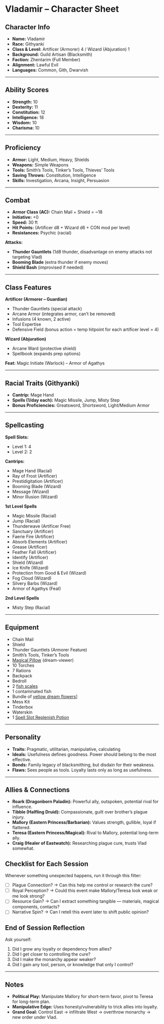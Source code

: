 # Vladamir – Character Sheet

## Character Info
- **Name:** Vladamir  
- **Race:** Githyanki  
- **Class & Level:** Artificer (Armorer) 4 / Wizard (Abjuration) 1  
- **Background:** Guild Artisan (Blacksmith)  
- **Faction:** Zhentarim (Full Member)  
- **Alignment:** Lawful Evil  
- **Languages:** Common, Gith, Dwarvish

---

## Ability Scores
- **Strength:** 10
- **Dexterity:** 11
- **Constitution:** 12
- **Intelligence:** 18
- **Wisdom:** 10
- **Charisma:** 10

---

## Proficiency
- **Armor:** Light, Medium, Heavy, Shields  
- **Weapons:** Simple Weapons  
- **Tools:** Smith’s Tools, Tinker’s Tools, Thieves’ Tools  
- **Saving Throws:** Constitution, Intelligence  
- **Skills:** Investigation, Arcana, Insight, Persuasion

---

## Combat
- **Armor Class (AC):** Chain Mail + Shield = ~18  
- **Initiative:** +0  
- **Speed:** 30 ft  
- **Hit Points:** (Artificer d8 + Wizard d6 + CON mod per level)  
- **Resistances:** Psychic (racial)

**Attacks:**  
- **Thunder Gauntlets** (1d8 thunder, disadvantage on enemy attacks not targeting Vlad)  
- **Booming Blade** (extra thunder if enemy moves)  
- **Shield Bash** (improvised if needed)  

---

## Class Features
**Artificer (Armorer – Guardian)**  
- Thunder Gauntlets (special attack)  
- Arcane Armor (integrates armor, can’t be removed)  
- Infusions (4 known, 2 active)  
- Tool Expertise 
- Defensive Field (bonus action = temp hitpoint for each artificer level = 4)

**Wizard (Abjuration)**  
- Arcane Ward (protective shield)  
- Spellbook (expands prep options)  

**Feat:** Magic Initiate (Warlock) – Armor of Agathys  

---

## Racial Traits (Githyanki)
- **Cantrip:** Mage Hand  
- **Spells (1/day each):** Magic Missile, Jump, Misty Step 
- **Bonus Proficiencies:** Greatsword, Shortsword, Light/Medium Armor  

---

## Spellcasting

**Spell Slots:**  
- Level 1: 4  
- Level 2: 2  

**Cantrips:**  
- Mage Hand (Racial)  
- Ray of Frost (Artificer)  
- Prestidigitation (Artificer)  
- Booming Blade (Wizard)  
- Message (Wizard)  
- Minor Illusion (Wizard)  

**1st Level Spells**  
- Magic Missile (Racial)  
- Jump (Racial)  
- Thunderwave (Artificer Free)  
- Sanctuary (Artificer)  
- Faerie Fire (Artificer)  
- Absorb Elements (Artificer)  
- Grease (Artificer)  
- Feather Fall (Artificer)  
- Identify (Artificer)  
- Shield (Wizard)  
- Ice Knife (Wizard)  
- Protection from Good & Evil (Wizard)  
- Fog Cloud (Wizard)  
- Silvery Barbs (Wizard)  
- Armor of Agathys (Feat)  

**2nd Level Spells**
- Misty Step (Racial)

---

## Equipment
- Chain Mail  
- Shield  
- Thunder Gauntlets (Armorer Feature)  
- Smith’s Tools, Tinker’s Tools  
- [Magical Pillow](./Campaign/Items.md#blue-starry-book) (dream-viewer)  
- 10 Torches
- 7 Rations
- Backpack
- Bedroll
- 2 [fish scales](./Campaign/Items.md#fish-scales)
- 1 contaminated fish
- Bundle of [yellow dream flowers](./Campaign//Items.md#yellow-dream-flowers)]
- Mess Kit
- Tinderbox
- Waterskin
- 1 [Spell Slot Replenish Potion](./Campaign/Items.md#spell-slot-replenish-potion)

---

## Personality
- **Traits:** Pragmatic, utilitarian, manipulative, calculating  
- **Ideals:** Usefulness defines goodness. Power should belong to the most effective.  
- **Bonds:** Family legacy of blacksmithing, but disdain for their weakness.  
- **Flaws:** Sees people as tools. Loyalty lasts only as long as usefulness.  

---

## Allies & Connections
- **Roark (Dragonborn Paladin):** Powerful ally, outspoken, potential rival for influence.  
- **Tibble (Halfling Druid):** Compassionate, guilt over brother’s plague injury.  
- **Mallory (Eastern Princess/Barbarian):** Values strength, gullible, loyal if flattered.  
- **Teresa (Eastern Princess/Magical):** Rival to Mallory, potential long-term ally.  
- **Craig (Healer of Eastwatch):** Researching plague cure, trusts Vlad somewhat.  


## Checklist for Each Session
Whenever something unexpected happens, run it through this filter:
- [ ] Plague Connection? → Can this help me control or research the cure?
- [ ] Royal Perception? → Could this event make Mallory/Teresa look weak or me look strong?
- [ ] Resource Gain? → Can I extract something tangible — materials, magical components, contacts?
- [ ] Narrative Spin? → Can I retell this event later to shift public opinion?

## End of Session Reflection
Ask yourself:
1. Did I grow any loyalty or dependency from allies?
2. Did I get closer to controlling the cure?
3. Did I make the monarchy appear weaker?
4. Did I gain any tool, person, or knowledge that only I control?

---

## Notes
- **Political Play:** Manipulate Mallory for short-term favor, pivot to Teresa for long-term plan.  
- **Manipulative Edge:** Uses honesty/vulnerability to trick allies into loyalty.  
- **Grand Goal:** Control East → infiltrate West → overthrow monarchy → new order under Vlad.  
